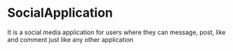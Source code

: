 # SocialApplication
It is a social media application for users where they can message, post, like and comment just like any other application
